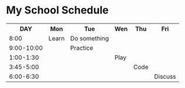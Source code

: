 <HTML>
  <HEAD>
  </HEAD>
  <body>
    <h1><span>My School Schedule</span></h1>
    <table>
      <tr>
        <th>DAY</th>
        <th>Mon</th>
        <th>Tue</th>
        <th>Wen</th>
        <th>Thu</th>
        <th>Fri</th>
      </tr>
      <tr>
        <td>8:00</td>
        <td class="selected">Learn</td>
        <td class="selected">Do something</td>
        <td></td>
        <td></td>
        <td></td>
      </tr>
      <tr>
        <td>9:00-10:00</td>
        <td></td>
        <td class="selected">Practice</td>
        <td></td>
        <td></td>
        <td></td>
      </tr>
      <tr>
        <td>1:00-1:30</td>
        <td></td>
        <td></td>
        <td class="selected">Play</td>
        <td></td>
        <td></td>
      </tr>
      <tr>
        <td>3:45-5:00</td>
        <td></td>
        <td></td>
        <td></td>
        <td class="selected">Code</td>
        <td></td>
      </tr>
      <tr>
         <td>6:00-6:30</td>
        <td></td>
        <td></td>
        <td></td>
        <td></td>
        <td class="selected">Discuss</td>
      </tr>
    </table>
  </body>
</HTML>          
